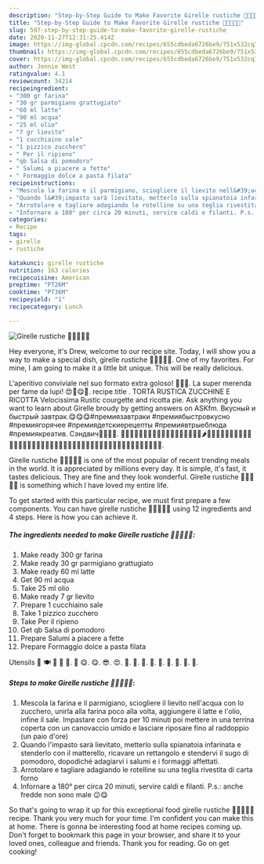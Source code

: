 ```yaml
---
description: "Step-by-Step Guide to Make Favorite Girelle rustiche 🍥🥓🧀🍅😋"
title: "Step-by-Step Guide to Make Favorite Girelle rustiche 🍥🥓🧀🍅😋"
slug: 597-step-by-step-guide-to-make-favorite-girelle-rustiche
date: 2020-11-27T12:31:25.414Z
image: https://img-global.cpcdn.com/recipes/655cdbeda6726be9/751x532cq70/girelle-rustiche-🍥🥓🧀🍅😋-recipe-main-photo.jpg
thumbnail: https://img-global.cpcdn.com/recipes/655cdbeda6726be9/751x532cq70/girelle-rustiche-🍥🥓🧀🍅😋-recipe-main-photo.jpg
cover: https://img-global.cpcdn.com/recipes/655cdbeda6726be9/751x532cq70/girelle-rustiche-🍥🥓🧀🍅😋-recipe-main-photo.jpg
author: Jennie West
ratingvalue: 4.1
reviewcount: 34214
recipeingredient:
- "300 gr farina"
- "30 gr parmigiano grattugiato"
- "60 ml latte"
- "90 ml acqua"
- "25 ml olio"
- "7 gr lievito"
- "1 cucchiaino sale"
- "1 pizzico zucchero"
- " Per il ripieno"
- "qb Salsa di pomodoro"
- " Salumi a piacere a fette"
- " Formaggio dolce a pasta filata"
recipeinstructions:
- "Mescola la farina e il parmigiano, sciogliere il lievito nell&#39;acqua con lo zucchero, unirla alla farina poco alla volta, aggiungere il latte e l&#39;olio, infine il sale. Impastare con forza per 10 minuti poi mettere in una terrina coperta con un canovaccio umido e lasciare riposare fino al raddoppio (un paio d&#39;ore)"
- "Quando l&#39;impasto sarà lievitato, metterlo sulla spianatoia infarinata e stenderlo con il matterello, ricavare un rettangolo e stendervi il sugo di pomodoro, dopodiché adagiarvi i salumi e i formaggi affettati."
- "Arrotolare e tagliare adagiando le rotelline su una teglia rivestita di carta forno"
- "Infornare a 180° per circa 20 minuti, servire caldi e filanti. P.s.: anche fredde non sono male 😉😋"
categories:
- Recipe
tags:
- girelle
- rustiche

katakunci: girelle rustiche 
nutrition: 163 calories
recipecuisine: American
preptime: "PT26M"
cooktime: "PT36M"
recipeyield: "1"
recipecategory: Lunch

---
```



![Girelle rustiche 🍥🥓🧀🍅😋](https://img-global.cpcdn.com/recipes/655cdbeda6726be9/751x532cq70/girelle-rustiche-🍥🥓🧀🍅😋-recipe-main-photo.jpg)

Hey everyone, it's Drew, welcome to our recipe site. Today, I will show you a way to make a special dish, girelle rustiche 🍥🥓🧀🍅😋. One of my favorites. For mine, I am going to make it a little bit unique. This will be really delicious.

L&#39;aperitivo conviviale nel suo formato extra goloso! 🍙🍅🧀. La super merenda per fame da lupi! 😍🐺😋🍫.  recipe.title . TORTA RUSTICA ZUCCHINE E RICOTTA Velocissima Rustic courgette and ricotta pie. Ask anything you want to learn about Girelle broudy by getting answers on ASKfm. Вкусный и быстрый завтрак.😋😋😋#премиязавтраки #премиябыстровкусно #премиягорячее #премиядетскиерецепты #премиявтрыеблюда #премиякреатив. Сэндвич🍅🧀🥓🥪. 🍊🍋🍌🍍🍎🍏🍐🍑🍒🍓🥝🍅🥥🥑🍆🥔🥕🌽🌶️🥒🥦🍄🥜🌰🍞🥐🥖🥨🥞🧀🍖🍗🥩🥓🍔🍟🍕🌭🥪🌮🌯🥙🥚🍳🥘🍲🥣🥗🍿🥫🍱🍘🍙🍚🍛🍜🍝🍠🍢🍣🍤🍥🍡.

Girelle rustiche 🍥🥓🧀🍅😋 is one of the most popular of recent trending meals in the world. It is appreciated by millions every day. It is simple, it's fast, it tastes delicious. They are fine and they look wonderful. Girelle rustiche 🍥🥓🧀🍅😋 is something which I have loved my entire life.


To get started with this particular recipe, we must first prepare a few components. You can have girelle rustiche 🍥🥓🧀🍅😋 using 12 ingredients and 4 steps. Here is how you can achieve it.

<!--inarticleads1-->

##### The ingredients needed to make Girelle rustiche 🍥🥓🧀🍅😋:

1. Make ready 300 gr farina
1. Make ready 30 gr parmigiano grattugiato
1. Make ready 60 ml latte
1. Get 90 ml acqua
1. Take 25 ml olio
1. Make ready 7 gr lievito
1. Prepare 1 cucchiaino sale
1. Take 1 pizzico zucchero
1. Take  Per il ripieno
1. Get qb Salsa di pomodoro
1. Prepare  Salumi a piacere a fette
1. Prepare  Formaggio dolce a pasta filata


Utensils 🍴 🍽 🥣 🥄 🧂. 🤤 😋. 😋. 😎. 😍. 🧀. 🍖. 🍗. 🥓. 🍔. 🍟. 🍥. 🥮. 🍡. 

<!--inarticleads2-->

##### Steps to make Girelle rustiche 🍥🥓🧀🍅😋:

1. Mescola la farina e il parmigiano, sciogliere il lievito nell&#39;acqua con lo zucchero, unirla alla farina poco alla volta, aggiungere il latte e l&#39;olio, infine il sale. Impastare con forza per 10 minuti poi mettere in una terrina coperta con un canovaccio umido e lasciare riposare fino al raddoppio (un paio d&#39;ore)
1. Quando l&#39;impasto sarà lievitato, metterlo sulla spianatoia infarinata e stenderlo con il matterello, ricavare un rettangolo e stendervi il sugo di pomodoro, dopodiché adagiarvi i salumi e i formaggi affettati.
1. Arrotolare e tagliare adagiando le rotelline su una teglia rivestita di carta forno
1. Infornare a 180° per circa 20 minuti, servire caldi e filanti. P.s.: anche fredde non sono male 😉😋




So that's going to wrap it up for this exceptional food girelle rustiche 🍥🥓🧀🍅😋 recipe. Thank you very much for your time. I'm confident you can make this at home. There is gonna be interesting food at home recipes coming up. Don't forget to bookmark this page in your browser, and share it to your loved ones, colleague and friends. Thank you for reading. Go on get cooking!
